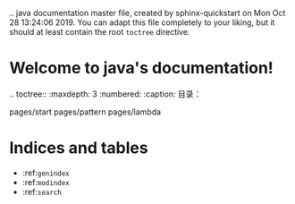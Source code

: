 .. java documentation master file, created by
   sphinx-quickstart on Mon Oct 28 13:24:06 2019.
   You can adapt this file completely to your liking, but it should at least
   contain the root `toctree` directive.

Welcome to java's documentation!
================================

.. toctree::
   :maxdepth: 3
   :numbered:
   :caption: 目录：

   pages/start
   pages/pattern
   pages/lambda


Indices and tables
==================

* :ref:`genindex`
* :ref:`modindex`
* :ref:`search`

